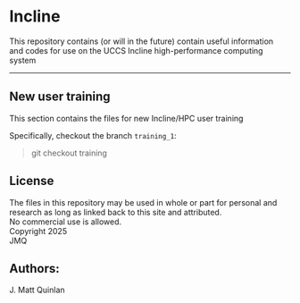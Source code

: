 # Incline
  
This repository contains (or will in the future) contain useful information   
and codes for use on the UCCS Incline high-performance computing system  
  
---
## New user training
  
This section contains the files	for new	Incline/HPC user training  
  
Specifically, checkout the branch `training_1`:  
> git checkout training  
## License
  
The files in this repository may be used in whole or part for personal and research as long as linked back to this site and attributed.  
No commercial use is allowed.  
Copyright 2025  
JMQ  
## Authors:
  
J. Matt Quinlan
